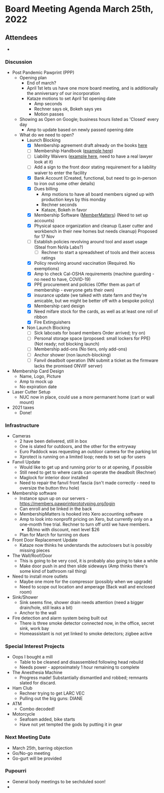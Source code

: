 # Board Meeting Agenda March 25th, 2022
## Attendees
- 

### Discussion
- Post Pandemic Pawprint (PPP)
  - Opening plan
    - End of march?
    - April 1st lets us have one more board meeting, and is additionally the anniversary of our incorporation
    - Kataze motions to set April 1st opening date
      - Amp seconds
      - Rechner says ok, Bokeh says yes
      - Motion passes
  - Showing as Open on Google; business hours listed as 'Closed' every day
    - Amp to update based on newly passed opening date
  - What do we need to open?
    - Launch Blocking
      - [x] Membership agreement draft already on the books [here](https://docs.google.com/document/d/1SWPpZvJvQzU8xjn52bWUc_9ROyN5fLHoaM5hWmdEbAc/edit?usp=sharing)
      - [ ] Membership Handbook ([example here](https://docs.google.com/document/d/1qZaZserKvFL9DlXxOcOfOSVc_CJG3gpO/edit?usp=sharing&ouid=117599783084655068613&rtpof=true&sd=true))
      - [ ] Liability Waivers ([example here](https://drive.google.com/file/d/1_AZNiR7fup9Y7YqbHt2NaG50egEzIu3R/view?usp=sharing), need to have a real lawyer look at it)
      - [ ] Add a sign to the front door stating requirement for a liability waiver to enter the facility
      - [x] Bank Account (Created, functional, but need to go in-person to iron out some other details)
      - [x] Dues billing
        - Amp motions to have all board members signed up with production keys by this monday
        - Rechner seconds
        - Kataze, Bokeh in favor
      - [x] Membership Software ([MemberMatters](https://members.pawprintprototyping.org/)) (Need to set up accounts)
      - [x] Physical space organization and cleanup (Laser cutter and workbench in their new homes but needs cleanup) Proposed for 17 Nov
      - [ ] Establish policies revolving around tool and asset usage (Steal from NoVa Labs?)
          - [ ] Rechner to start a spreadsheet of tools and their access ratings
      - [x] Policy revolving around vaccination (Required. No exemptions)
      - [x] Amp to check Cal-OSHA requirements (machine guarding - no need to have, COVID-19)
      - [x] PPE procurement and policies (Offer them as part of membership - everyone gets their own)
      - [x] insurance update (we talked with state farm and they're amicable, but we might be better off with a bespoke policy)
      - [x] Membership card design
      - [x] Need mifare stock for the cards, as well as at least one roll of ribbon
      - [x] Fire Extinguishers
    - Non Launch Blocking
      - [ ] Sick labcoats for board members Order arrived; try on)
      - [ ] Personal storage space (proposed: small lockers for PPE) (Not ready; not blocking launch)
      - [ ] Membership add-ons (No tiers, only add-ons)
      - [ ] Anchor shower (non launch-blocking)
      - [ ] Fanvil deadbolt operation (NN submit a ticket as the firmware lacks the promised ONVIF server)  

- Membership Card Design
  - Name, Logo, Picture
  - Amp to mock up
  - No expiration date
- Laser Cutter Setup
  - NUC now in place, could use a more permanent home (cart or wall mount)
- 2021 taxes
  - Done!

### Infrastructure
- Cameras
  - 2 have been delivered, still in box
  - One is slated for outdoors, and the other for the entryway
  - Euro Paddock was requesting an outdoor camera for the parking lot
  - Xprotect is running on a limited loop; needs to set up for users
- Fanvil Update
  - Would like to get up and running prior to or at opening, if possible
  - Still need to get to where cards can operate the deadbolt (Rechner)
  - Maglock for interior door installed
  - Need to repair the fanvil front fascia (isn't made correctly - need to oversize the button thru hole)
- Membership software
  - Instance spun up on our servers - https://members.pawprintprototyping.org/login
  - Can enroll and be linked in the back
  - MembershipMatters is hooked into Xero accounting software
  - Amp to look into nonprofit pricing on Xero, but currently only on a one-month free trial. Rechner to turn off until we have members.
    - $8/mo with discount, next level $26
  - Plan for March for turning on dues
- Front Door Replacement Update
    - Kataze now thinks he understands the autoclosers but is possibly missing pieces
- The Wall/Roof/Door
  - This is going to be very cool, it is probably also going to take a while
  - Make door push in and then slide sideways (Amp thinks there's some kind of bathroom rail thing)
- Need to install more outlets
  - Maybe one more for the compressor (possibly when we upgrade)
  - Need to scope out location and amperage (Back wall and enclosed room)
- Sink/Shower
  - Sink seems fine, shower drain needs attention (need a bigger drain/hole, still leaks a bit)
  - Anchor to the wall
- Fire detection and alarm system being built out
  - There is three smoke detector connected now, in the office, secret sink, work bay
  - Homeassistant is not yet linked to smoke detectors; zigbee active

### Special Interest Projects
- Oops I bought a mill
  - Table to be cleaned and disassembled following head rebuild 
  - Needs power - approximately 1 hour remaining to complete
- The Anesthesia Machine
  - Progress made! Substantially dismantled and robbed; remnants slated for discard.
- Ham Club
  - Rechner trying to get LARC VEC
  - Pulling out the big guns: DIANE
- ATM
  - Combo decoded!
- Motorcycle
  - Seafoam added, bike starts
  - Have not yet tempted the gods by putting it in gear

### Next Meeting Date
- March 25th, barring objection
- Go/No-go meeting
- Go-gurt will be provided

### Pupourri
- General body meetings to be sechduled soon!
- 
